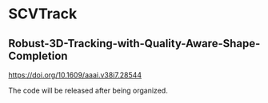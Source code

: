 # SCVTrack
## Robust-3D-Tracking-with-Quality-Aware-Shape-Completion
https://doi.org/10.1609/aaai.v38i7.28544



The code will be released after being organized.

